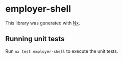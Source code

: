 # employer-shell

This library was generated with [Nx](https://nx.dev).

## Running unit tests

Run `nx test employer-shell` to execute the unit tests.
